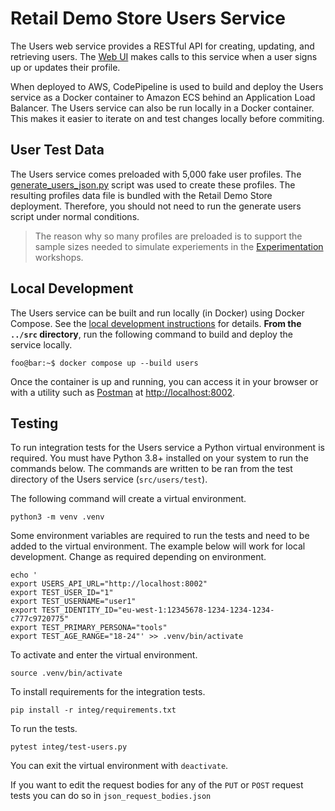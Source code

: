 # Retail Demo Store Users Service

The Users web service provides a RESTful API for creating, updating, and retrieving users. The [Web UI](../web-ui) makes calls to this service when a user signs up or updates their profile.

When deployed to AWS, CodePipeline is used to build and deploy the Users service as a Docker container to Amazon ECS behind an Application Load Balancer. The Users service can also be run locally in a Docker container. This makes it easier to iterate on and test changes locally before commiting.

## User Test Data

The Users service comes preloaded with 5,000 fake user profiles. The [generate_users_json.py](../../generators/generate_users_json.py) script was used to create these profiles. The resulting profiles data file is bundled with the Retail Demo Store deployment. Therefore, you should not need to run the generate users script under normal conditions.

> The reason why so many profiles are preloaded is to support the sample sizes needed to simulate experiements in the [Experimentation](../../workshop/3-Experimentation/3.1-Overview.ipynb) workshops.

## Local Development

The Users service can be built and run locally (in Docker) using Docker Compose. See the [local development instructions](https://github.com/aws-samples/retail-demo-store/blob/master/docs/Deployment/local-development/0-local-development-instructions.md) for details. **From the `../src` directory**, run the following command to build and deploy the service locally.

```console
foo@bar:~$ docker compose up --build users
```

Once the container is up and running, you can access it in your browser or with a utility such as [Postman](https://www.postman.com/) at [http://localhost:8002](http://localhost:8002).

## Testing
To run integration tests for the Users service a Python virtual environment is required. You must have Python 3.8+ installed on your system to run the commands below. The commands are written to be ran from the test directory of the Users service (`src/users/test`).

The following command will create a virtual environment. 
```console
python3 -m venv .venv
```

Some environment variables are required to run the tests and need to be added to the virtual environment. The example below will work for local development. Change as required depending on environment.
```console
echo '
export USERS_API_URL="http://localhost:8002"
export TEST_USER_ID="1"
export TEST_USERNAME="user1"
export TEST_IDENTITY_ID="eu-west-1:12345678-1234-1234-1234-c777c9720775"
export TEST_PRIMARY_PERSONA="tools"
export TEST_AGE_RANGE="18-24"' >> .venv/bin/activate
```

To activate and enter the virtual environment.
```console
source .venv/bin/activate
```

To install requirements for the integration tests.
```console
pip install -r integ/requirements.txt
```

To run the tests.
```console
pytest integ/test-users.py
```

You can exit the virtual environment with `deactivate`.

If you want to edit the request bodies for any of the `PUT` or `POST` request tests you can do so in `json_request_bodies.json`
